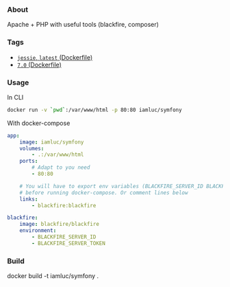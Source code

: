 ### About

Apache + PHP with useful tools (blackfire, composer)

### Tags

-	[`jessie`, `latest` (Dockerfile)](https://github.com/iamluc/dockerfiles/blob/master/symfony/Dockerfile)
-	[`7.0` (Dockerfile)](https://github.com/iamluc/dockerfiles/blob/master/symfony/7.0/Dockerfile)

### Usage

In CLI

```sh
docker run -v `pwd`:/var/www/html -p 80:80 iamluc/symfony
```

With docker-compose

```yml
app:
    image: iamluc/symfony
    volumes:
        - .:/var/www/html
    ports:
        # Adapt to you need
        - 80:80

    # You will have to export env variables (BLACKFIRE_SERVER_ID BLACKFIRE_SERVER_TOKEN)
    # before running docker-compose. Or comment lines below
    links:
        - blackfire:blackfire

blackfire:
    image: blackfire/blackfire
    environment:
        - BLACKFIRE_SERVER_ID
        - BLACKFIRE_SERVER_TOKEN
```

### Build

docker build -t iamluc/symfony .
